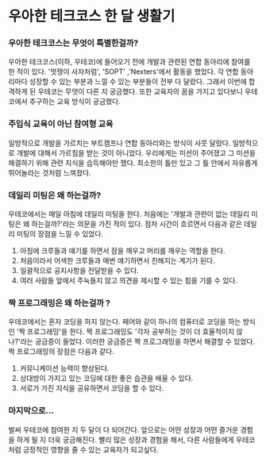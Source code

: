 # 우아한 테크코스 한 달 생활기

### 우아한 테크코스는 무엇이 특별한걸까?

우아한 테크코스(이하, 우테코)에 들어오기 전에 개발과 관련된 연합 동아리에 참여를 한 적이 있다. '멋쟁이 사자처럼', 'SOPT' ,'Nexters'에서 활동을 했었다. 각 연합 동아리마다 성장할 수 있는 부분과 느낄 수 있는 부분들이 전부 다 달랐다. 그래서 이번에 합격하게 된 우테코는 무엇이 다른 지 궁금했다. 또한 교육자의 꿈을 가지고 있다보니 우테코에서 추구하는 교육 방식이 궁금했다. 

### 주입식 교육이 아닌 참여형 교육

일방적으로 개발을 가르치는 부트캠프나 연합 동아리와는 방식이 사뭇 달랐다. 일방적으로 개발에 대해서 가르침을 받는 것이 아니었다. 우리에게는 미션이 주어졌고 그 미션을 해결하기 위해 관련 지식을 습득해야만 했다. 최소한의 틀만 있고 그 틀 안에서 자유롭게 뛰어놀라는 것처럼 느껴졌다.

### 데일리 미팅은 왜 하는걸까?

우테코에서는 매일 아침에 데일리 미팅을 한다. 처음에는 '개발과 관련이 없는 데일리 미팅은 왜 하는걸까?'라는 의문을 가진 적이 있다. 점차 시간이 흐르면서 다음과 같은 데일리 미팅의 장점을 느낄 수 있었다. 

1. 아침에 크루들과 얘기를 하면서 잠을 깨우고 머리를 깨우는 역할을 한다. 
2. 처음이라서 어색한 크루들과 매번 얘기하면서 친해지는 계기가 된다. 
3. 일괄적으로 공지사항을 전달받을 수 있다.
4. 여러 사람들 앞에서 주눅들지 않고 의견을 제시할 수 있는 힘을 기를 수 있다.

### 짝 프로그래밍은 왜 하는걸까 ?

우테코에서는 혼자 코딩을 하지 않는다. 페어와 같이 하나의 컴퓨터로 코딩을 하는 방식인 '짝 프로그래밍'을 한다. 짝 프로그래밍도 '각자 공부하는 것이 더 효율적이지 않나?'라는 궁금증이 들었다. 이러한 궁금증은 짝 프로그래밍을 하면서 해결할 수 있었다. 짝 프로그래밍의 장점은 다음과 같다.

1. 커뮤니케이션 능력이 향상된다. 
2. 상대방이 가지고 있는 코딩에 대한 좋은 습관을 배울 수 있다.
3. 서로가 가진 지식을 공유하면서 코딩을 할 수 있다. 

### 마지막으로...

벌써 우테코에 참여한 지 두 달이 다 되어간다. 앞으로는 어떤 성장과 어떤 즐거운 경험을 하게 될 지 더욱 궁금해진다. 빨리 많은 성장과 경험을 해서, 다른 사람들에게 우테코처럼 긍정적인 영향을 줄 수 있는 교육자가 되고싶다.